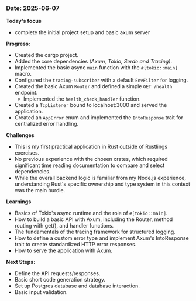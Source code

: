 ### Date: 2025-06-07

**Today's focus**
* complete the initial project setup and basic axum server

**Progress:**
* Created the cargo project.
* Added the core dependencies *(Axum, Tokio, Serde and Tracing)*.
* Implemented the basic async `main` function with the `#[tokio::main]` macro.
* Configured the `tracing-subscriber` with a default `EnvFilter` for logging.
* Created the basic Axum `Router` and defined a simple `GET /health` endpoint.
  * Implemented the `health_check_handler` function.
* Created a `TcpListener` bound to localhost:3000 and served the application.
* Created an `AppError` enum and implemented the `IntoResponse` trait for centralized error handling.

**Challenges**
* This is my first practical application in Rust outside of Rustlings exercises.
* No previous experience with the chosen crates, which required significant time reading documentation to compare and select dependencies.
* While the overall backend logic is familiar from my Node.js experience, understanding Rust's specific ownership and type system in this context was the main hurdle.

**Learnings**
* Basics of Tokio's async runtime and the role of `#[tokio::main]`.
* How to build a basic API with Axum, including the Router, method routing with get(), and handler functions.
* The fundamentals of the tracing framework for structured logging.
* How to define a custom error type and implement Axum's IntoResponse trait to create standardized HTTP error responses.
* How to serve the application with Axum.

**Next Steps:**
* Define the API requests/responses.
* Basic short code generation strategy.
* Set up Postgres database and database interaction.
* Basic input validation.